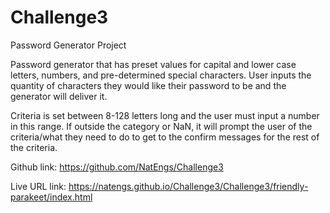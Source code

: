 # Challenge3
Password Generator Project

Password generator that has preset values for capital and lower case letters, numbers, and pre-determined special characters.  User inputs the quantity of characters they would like their password to be and the generator will deliver it.

Criteria is set between 8-128 letters long and the user must input a number in this range.  If outside the category or NaN, it will prompt the user of the criteria/what they need to do to get to the confirm messages for the rest of the criteria.

Github link:
https://github.com/NatEngs/Challenge3

Live URL link:
https://natengs.github.io/Challenge3/Challenge3/friendly-parakeet/index.html
